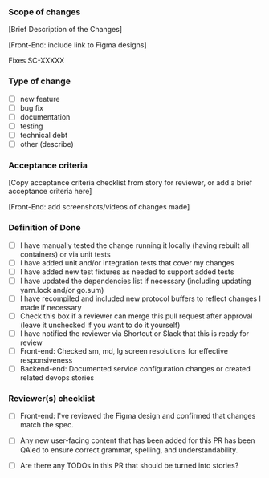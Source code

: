 ### Scope of changes

[Brief Description of the Changes]

[Front-End: include link to Figma designs]

Fixes SC-XXXXX

### Type of change

- [ ] new feature
- [ ] bug fix
- [ ] documentation
- [ ] testing
- [ ] technical debt
- [ ] other (describe)

### Acceptance criteria

[Copy acceptance criteria checklist from story for reviewer, or add a brief acceptance criteria here]

[Front-End: add screenshots/videos of changes made]

### Definition of Done

- [ ] I have manually tested the change running it locally (having rebuilt all containers) or via unit tests 
- [ ] I have added unit and/or integration tests that cover my changes
- [ ] I have added new test fixtures as needed to support added tests
- [ ] I have updated the dependencies list if necessary (including updating yarn.lock and/or go.sum)
- [ ] I have recompiled and included new protocol buffers to reflect changes I made if necessary
- [ ] Check this box if a reviewer can merge this pull request after approval (leave it unchecked if you want to do it yourself)
- [ ] I have notified the reviewer via Shortcut or Slack that this is ready for review
- [ ] Front-end: Checked sm, md, lg screen resolutions for effective responsiveness
- [ ] Backend-end: Documented service configuration changes or created related devops stories

### Reviewer(s) checklist

- [ ] Front-end: I've reviewed the Figma design and confirmed that changes match the spec.
- [ ] Any new user-facing content that has been added for this PR has been QA'ed to ensure correct grammar, spelling, and understandability.
- [ ] Are there any TODOs in this PR that should be turned into stories?

